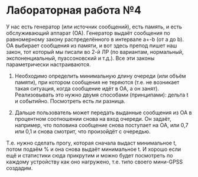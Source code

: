 # Лабораторная работа №4

У нас есть генератор (или источник сообщений), есть память, и есть обслуживающий аппарат (ОА). Генератор выдаёт сообщения по равномерному закону распределённого в интервале a+-b (от a до b). ОА выбирает сообщения из памяти, и вот здесь препод пишет наш закон, тот который мы писали во 2-й ЛР (по вариантам, нормальный, экспоненциальный, пуассоновский и т.д.). Все эти законы параметрически настраиваются.

1. Необходимо определить минимальную длину очереди (или объём памяти), при котором сообщения не теряются (т.е. не возникает такая ситуация, когда сообщение идёт в ОА, а он занят). Реализовывать это нужно двумя способами (принципами): дельта t  и событийно. Посмотреть есть ли разница.

2. Дальше пользователь может передать выданные сообщения из ОА в процентном соотношении снова на вход очереди. Он задаёт, например, что половина сообщение снова поступает на ОА, или 0,7 или 0,1 и снова смотрит, что произойдёт с очередью.

Т.е. нужно сделать прогу, которая сначала выдаст минимальное t, потом подаём % и она снова выдаёт минимальное t.
И хорошо если ещё и статистики сюда прикрутим и можно будет посмотреть по каждому устройству как оно нагружено, т.е. типо своего мини-GPSS создадим.
